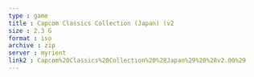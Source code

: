 ```yaml
---
type : game
title : Capcom Classics Collection (Japan) (v2
size : 2.3 G
format : iso
archive : zip
server : myrient
link2 : Capcom%20Classics%20Collection%20%28Japan%29%20%28v2.00%29
---
```

